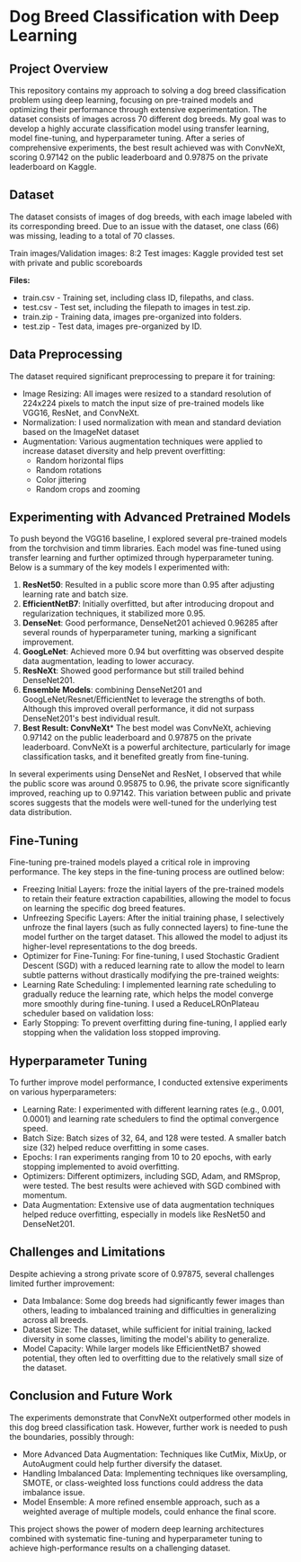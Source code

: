 # Dog Breed Classification with Deep Learning
## Project Overview
This repository contains my approach to solving a dog breed classification problem using deep learning, focusing on pre-trained models and optimizing their performance through extensive experimentation. The dataset consists of images across 70 different dog breeds. My goal was to develop a highly accurate classification model using transfer learning, model fine-tuning, and hyperparameter tuning. After a series of comprehensive experiments, the best result achieved was with ConvNeXt, scoring 0.97142 on the public leaderboard and 0.97875 on the private leaderboard on Kaggle.
## Dataset
The dataset consists of images of dog breeds, with each image labeled with its corresponding breed. Due to an issue with the dataset, one class (66) was missing, leading to a total of 70 classes.

Train images/Validation images: 8:2
Test images: Kaggle provided test set with private and public scoreboards

**Files:**

- train.csv - Training set, including class ID, filepaths, and class.
- test.csv - Test set, including the filepath to images in test.zip.
- train.zip - Training data, images pre-organized into folders.
- test.zip - Test data, images pre-organized by ID.

## Data Preprocessing
The dataset required significant preprocessing to prepare it for training:

- Image Resizing: All images were resized to a standard resolution of 224x224 pixels to match the input size of pre-trained models like VGG16, ResNet, and ConvNeXt.
- Normalization: I used normalization with mean and standard deviation based on the ImageNet dataset
- Augmentation: Various augmentation techniques were applied to increase dataset diversity and help prevent overfitting:
   - Random horizontal flips
   - Random rotations
   - Color jittering
   - Random crops and zooming

## Experimenting with Advanced Pretrained Models
To push beyond the VGG16 baseline, I explored several pre-trained models from the torchvision and timm libraries. Each model was fine-tuned using transfer learning and further optimized through hyperparameter tuning. Below is a summary of the key models I experimented with:

1. **ResNet50**: Resulted in a public score more than 0.95 after adjusting learning rate and batch size.
2. **EfficientNetB7**: Initially overfitted, but after introducing dropout and regularization techniques, it stabilized more 0.95.
3. **DenseNet**: Good performance, DenseNet201 achieved 0.96285 after several rounds of hyperparameter tuning, marking a significant improvement.
4. **GoogLeNet**: Achieved more 0.94 but overfitting was observed despite data augmentation, leading to lower accuracy.
5. **ResNeXt**: Showed good performance but still trailed behind DenseNet201.
6. **Ensemble Models**: combining DenseNet201 and GoogLeNet/Resnet/EfficientNet to leverage the strengths of both. Although this improved overall performance, it did not surpass DenseNet201's best individual result.
7. **Best Result: ConvNeXt***
The best model was ConvNeXt, achieving 0.97142 on the public leaderboard and 0.97875 on the private leaderboard. ConvNeXt is a powerful architecture, particularly for image classification tasks, and it benefited greatly from fine-tuning.

In several experiments using DenseNet and ResNet, I observed that while the public score was around 0.95875 to 0.96, the private score significantly improved, reaching up to 0.97142. This variation between public and private scores suggests that the models were well-tuned for the underlying test data distribution.

## Fine-Tuning
Fine-tuning pre-trained models played a critical role in improving performance. The key steps in the fine-tuning process are outlined below:

- Freezing Initial Layers: froze the initial layers of the pre-trained models to retain their feature extraction capabilities, allowing the model to focus on learning the specific dog breed features.
- Unfreezing Specific Layers: After the initial training phase, I selectively unfroze the final layers (such as fully connected layers) to fine-tune the model further on the target dataset. This allowed the model to adjust its higher-level representations to the dog breeds.
- Optimizer for Fine-Tuning: For fine-tuning, I used Stochastic Gradient Descent (SGD) with a reduced learning rate to allow the model to learn subtle patterns without drastically modifying the pre-trained weights:
- Learning Rate Scheduling: I implemented learning rate scheduling to gradually reduce the learning rate, which helps the model converge more smoothly during fine-tuning. I used a ReduceLROnPlateau scheduler based on validation loss:
- Early Stopping: To prevent overfitting during fine-tuning, I applied early stopping when the validation loss stopped improving.

## Hyperparameter Tuning
To further improve model performance, I conducted extensive experiments on various hyperparameters:

- Learning Rate: I experimented with different learning rates (e.g., 0.001, 0.0001) and learning rate schedulers to find the optimal convergence speed.
- Batch Size: Batch sizes of 32, 64, and 128 were tested. A smaller batch size (32) helped reduce overfitting in some cases.
- Epochs: I ran experiments ranging from 10 to 20 epochs, with early stopping implemented to avoid overfitting.
- Optimizers: Different optimizers, including SGD, Adam, and RMSprop, were tested. The best results were achieved with SGD combined with momentum.
- Data Augmentation: Extensive use of data augmentation techniques helped reduce overfitting, especially in models like ResNet50 and DenseNet201.

## Challenges and Limitations
Despite achieving a strong private score of 0.97875, several challenges limited further improvement:

- Data Imbalance: Some dog breeds had significantly fewer images than others, leading to imbalanced training and difficulties in generalizing across all breeds.
- Dataset Size: The dataset, while sufficient for initial training, lacked diversity in some classes, limiting the model's ability to generalize.
- Model Capacity: While larger models like EfficientNetB7 showed potential, they often led to overfitting due to the relatively small size of the dataset.

## Conclusion and Future Work
The experiments demonstrate that ConvNeXt outperformed other models in this dog breed classification task. However, further work is needed to push the boundaries, possibly through:

- More Advanced Data Augmentation: Techniques like CutMix, MixUp, or AutoAugment could help further diversify the dataset.
- Handling Imbalanced Data: Implementing techniques like oversampling, SMOTE, or class-weighted loss functions could address the data imbalance issue.
- Model Ensemble: A more refined ensemble approach, such as a weighted average of multiple models, could enhance the final score.


This project shows the power of modern deep learning architectures combined with systematic fine-tuning and hyperparameter tuning to achieve high-performance results on a challenging dataset.